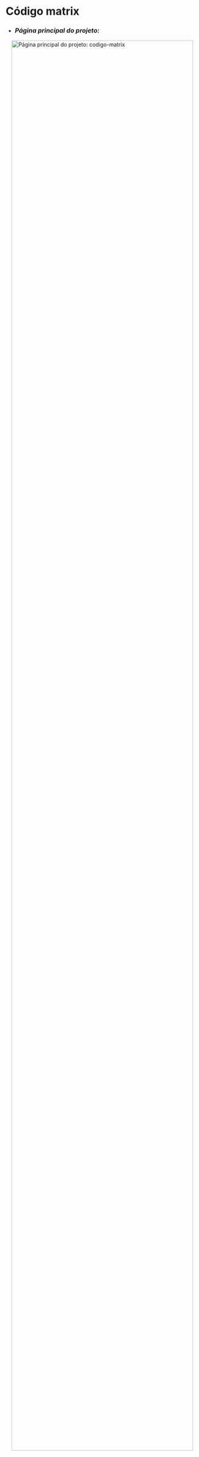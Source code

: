 # Código matrix

<ul>
  <li><h3><i>Página principal do projeto:</i></h3></li>
</ul>

<img src="https://github.com/user-attachments/assets/10b18f97-ef0c-4c00-a2b1-adfea45a3855" alt="Página principal do projeto: codigo-matrix" width="97%" align="right"/>
